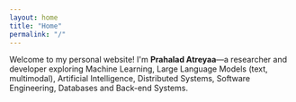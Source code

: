 ```yaml
---
layout: home
title: "Home"
permalink: "/"
---
```


Welcome to my personal website! I'm **Prahalad Atreyaa**—a researcher and developer exploring Machine Learning, Large Language Models (text, multimodal), Artificial Intelligence, Distributed Systems, Software Engineering, Databases and Back-end Systems.
